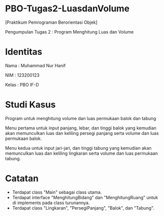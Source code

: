 # PBO-Tugas2-LuasdanVolume
[Praktikum Pemrograman Berorientasi Objek]

Pengumpulan Tugas 2 : Program Menghitung Luas dan Volume

# Identitas
Nama : Muhammad Nur Hanif

NIM : 123200123

Kelas : PBO IF-D

# Studi Kasus
Program untuk menghitung volume dan luas permukaan balok dan tabung

Menu pertama untuk input panjang, lebar, dan tinggi balok yang kemudian akan memunculkan luas dan keliling persegi panjang serta volume dan luas permukaan balok.

Menu kedua untuk input jari-jari, dan tinggi tabung yang kemudian akan memunculkan luas dan keliling lingkaran serta volume dan luas permukaan tabung.

# Catatan
- Terdapat class "Main" sebagai class utama.
- Terdapat interface "MenghitungBidang" dan "MenghitungRuang" untuk di implements pada class turunannya.
- Terdapat class "Lingkaran", "PersegiPanjang", "Balok", dan "Tabung".
